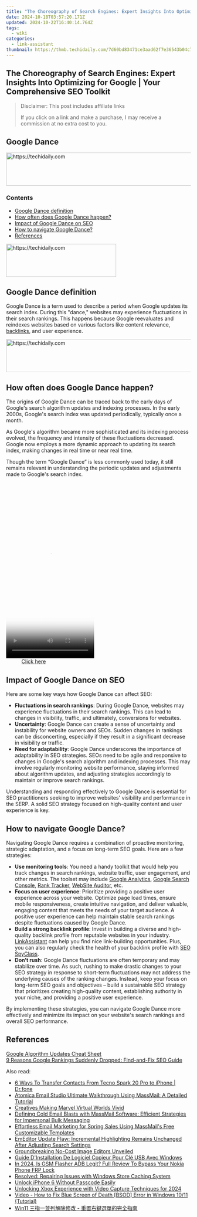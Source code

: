 ```yaml
---
title: "The Choreography of Search Engines: Expert Insights Into Optimizing for Google | Your Comprehensive SEO Toolkit"
date: 2024-10-18T03:57:20.171Z
updated: 2024-10-22T16:40:14.764Z
tags:
  - wiki
categories:
  - link-assistant
thumbnail: https://thmb.techidaily.com/7d60bd83471ce3aad62f7e36543b04c731bcd80b3b2e4d4cbbcd899202078565.jpg
---
```


## The Choreography of Search Engines: Expert Insights Into Optimizing for Google | Your Comprehensive SEO Toolkit

>  Disclaimer: This post includes affiliate links
>
>  If you click on a link and make a purchase, I may receive a commission at no extra cost to you.
>

## Google Dance

<!-- affiliate ads begin -->
<a href="https://aligracehair.sjv.io/c/5597632/2036472/19272" target="_top" id="2036472">
  <img src="//a.impactradius-go.com/display-ad/19272-2036472" border="0" alt="https://techidaily.com" width="728" height="90"/>
</a>
<img height="0" width="0" src="https://aligracehair.sjv.io/i/5597632/2036472/19272" style="position:absolute;visibility:hidden;" border="0" />
<!-- affiliate ads end -->

### Contents

* [Google Dance definition](https://tools.techidaily.com/link-assistant/products/)
* [How often does Google Dance happen?](https://tools.techidaily.com/link-assistant/products/)
* [Impact of Google Dance on SEO](https://tools.techidaily.com/link-assistant/products/)
* [How to navigate Google Dance?](https://tools.techidaily.com/link-assistant/products/)
* [References](https://tools.techidaily.com/link-assistant/products/)

<!-- affiliate ads begin -->
<a href="https://laganoo.pxf.io/c/5597632/1528681/16446" target="_top" id="1528681">
  <img src="//a.impactradius-go.com/display-ad/16446-1528681" border="0" alt="https://techidaily.com" width="300" height="90"/>
</a>
<img height="0" width="0" src="https://laganoo.pxf.io/i/5597632/1528681/16446" style="position:absolute;visibility:hidden;" border="0" />
<!-- affiliate ads end -->

## Google Dance definition

Google Dance is a term used to describe a period when Google updates its search index. During this "dance," websites may experience fluctuations in their search rankings. This happens because Google reevaluates and reindexes websites based on various factors like content relevance, [backlinks](https://tools.techidaily.com/link-assistant/products/), and user experience.

<!-- affiliate ads begin -->
<a href="https://appsumo.8odi.net/c/5597632/2068411/7443" target="_top" id="2068411">
  <img src="//a.impactradius-go.com/display-ad/7443-2068411" border="0" alt="https://techidaily.com" width="728" height="90"/>
</a>
<img height="0" width="0" src="https://appsumo.8odi.net/i/5597632/2068411/7443" style="position:absolute;visibility:hidden;" border="0" />
<!-- affiliate ads end -->

## How often does Google Dance happen?

The origins of Google Dance can be traced back to the early days of Google's search algorithm updates and indexing processes. In the early 2000s, Google's search index was updated periodically, typically once a month.

As Google's algorithm became more sophisticated and its indexing process evolved, the frequency and intensity of these fluctuations decreased. Google now employs a more dynamic approach to updating its search index, making changes in real time or near real time.

Though the term “Google Dance” is less commonly used today, it still remains relevant in understanding the periodic updates and adjustments made to Google's search index.

<!-- affiliate ads begin -->
<span id="1770526">
					<video width="240" height="480" style="cursor:pointer"
           poster="//a.impactradius-go.com/display-clicktoplayimage/1770526.png"
           onclick="if(!this.playClicked){this.play();this.setAttribute('controls',true);this.playClicked=true;}">
	   <source src="//a.impactradius-go.com/display-ad/20702-1770526">
	   <img src="//a.impactradius-go.com/display-clicktoplayimage/1770526.png" style="border: none; height: 100%; width: 100%; object-fit: contain">
	</video>
	<div style="width:150px;text-align:center"><a href="javascript:window.open(decodeURIComponent('https%3A%2F%2Ftokenmetrics.sjv.io%2Fc%2F5597632%2F1770526%2F20702'), '_blank');void(0);">Click here</a></div>
</span>
<img height="0" width="0" src="https://imp.pxf.io/i/5597632/1770526/20702" style="position:absolute;visibility:hidden;" border="0" />
<!-- affiliate ads end -->

## Impact of Google Dance on SEO

Here are some key ways how Google Dance can affect SEO:

* **Fluctuations in search rankings**: During Google Dance, websites may experience fluctuations in their search rankings. This can lead to changes in visibility, traffic, and ultimately, conversions for websites.
* **Uncertainty**: Google Dance can create a sense of uncertainty and instability for website owners and SEOs. Sudden changes in rankings can be disconcerting, especially if they result in a significant decrease in visibility or traffic.
* **Need for adaptability**: Google Dance underscores the importance of adaptability in SEO strategies. SEOs need to be agile and responsive to changes in Google's search algorithm and indexing processes. This may involve regularly monitoring website performance, staying informed about algorithm updates, and adjusting strategies accordingly to maintain or improve search rankings.

Understanding and responding effectively to Google Dance is essential for SEO practitioners seeking to improve websites' visibility and performance in the SERP. A solid SEO strategy focused on high-quality content and user experience is key.

## How to navigate Google Dance?

Navigating Google Dance requires a combination of proactive monitoring, strategic adaptation, and a focus on long-term SEO goals. Here are a few strategies:

* **Use monitoring tools**: You need a handy toolkit that would help you track changes in search rankings, website traffic, user engagement, and other metrics. The toolset may include [Google Analytics](https://analytics.google.com/analytics/web/provision/#/provision), [Google Search Console](https://search.google.com/search-console/welcome), [Rank Tracker](https://tools.techidaily.com/link-assistant/products/), [WebSite Auditor](https://tools.techidaily.com/link-assistant/products/), etc.
* **Focus on user experience**: Prioritize providing a positive user experience across your website. Optimize page load times, ensure mobile responsiveness, create intuitive navigation, and deliver valuable, engaging content that meets the needs of your target audience. A positive user experience can help maintain stable search rankings despite fluctuations caused by Google Dance.
* **Build a strong backlink profile**: Invest in building a diverse and high-quality backlink profile from reputable websites in your industry. [LinkAssistant](https://tools.techidaily.com/link-assistant/products/) can help you find nice link-building opportunities. Plus, you can also regularly check the health of your backlink profile with [SEO SpyGlass](https://tools.techidaily.com/link-assistant/products/).
* **Don’t rush**: Google Dance fluctuations are often temporary and may stabilize over time. As such, rushing to make drastic changes to your SEO strategy in response to short-term fluctuations may not address the underlying causes of the ranking changes. Instead, keep your focus on long-term SEO goals and objectives – build a sustainable SEO strategy that prioritizes creating high-quality content, establishing authority in your niche, and providing a positive user experience.

By implementing these strategies, you can navigate Google Dance more effectively and minimize its impact on your website's search rankings and overall SEO performance.

## References

[Google Algorithm Updates Cheat Sheet](https://tools.techidaily.com/link-assistant/products/)  
[9 Reasons Google Rankings Suddenly Dropped: Find-and-Fix SEO Guide](https://tools.techidaily.com/link-assistant/products/)

<ins class="adsbygoogle"
     style="display:block"
     data-ad-format="autorelaxed"
     data-ad-client="ca-pub-7571918770474297"
     data-ad-slot="1223367746"></ins>

<ins class="adsbygoogle"
     style="display:block"
     data-ad-client="ca-pub-7571918770474297"
     data-ad-slot="8358498916"
     data-ad-format="auto"
     data-full-width-responsive="true"></ins>

<span class="atpl-alsoreadstyle">Also read:</span>
<div><ul>
<li><a href="https://blog-min.techidaily.com/6-ways-to-transfer-contacts-from-tecno-spark-20-pro-to-iphone-drfone-by-drfone-transfer-from-android-transfer-from-android/"><u>6 Ways To Transfer Contacts From Tecno Spark 20 Pro to iPhone | Dr.fone</u></a></li>
<li><a href="https://win-top.techidaily.com/atomica-email-studio-ultimate-walkthrough-using-massmail-a-detailed-tutorial/"><u>Atomica Email Studio Ultimate Walkthrough Using MassMail: A Detailed Tutorial</u></a></li>
<li><a href="https://youtube-clips.techidaily.com/creatives-making-marvel-virtual-worlds-vivid/"><u>Creatives Making Marvel Virtual Worlds Vivid</u></a></li>
<li><a href="https://win-top.techidaily.com/defining-cold-email-blasts-with-massmail-software-efficient-strategies-for-impersonal-bulk-messaging/"><u>Defining Cold Email Blasts with MassMail Software: Efficient Strategies for Impersonal Bulk Messaging</u></a></li>
<li><a href="https://win-top.techidaily.com/effortless-email-marketing-for-spring-sales-using-massmails-free-customizable-templates/"><u>Effortless Email Marketing for Spring Sales Using MassMail's Free Customizable Templates</u></a></li>
<li><a href="https://win-top.techidaily.com/emeditor-update-flaw-incremental-highlighting-remains-unchanged-after-adjusting-search-settings/"><u>EmEditor Update Flaw: Incremental Highlighting Remains Unchanged After Adjusting Search Settings</u></a></li>
<li><a href="https://extra-resources.techidaily.com/groundbreaking-no-cost-image-editors-unveiled/"><u>Groundbreaking No-Cost Image Editors Unveiled</u></a></li>
<li><a href="https://win-top.techidaily.com/guide-dinstallation-de-logiciel-copieur-pour-cle-usb-avec-windows/"><u>Guide D'Installation De Logiciel Copieur Pour Clé USB Avec Windows</u></a></li>
<li><a href="https://android-frp.techidaily.com/in-2024-is-gsm-flasher-adb-legit-full-review-to-bypass-your-nokia-phone-frp-lock-by-drfone-android/"><u>In 2024, Is GSM Flasher ADB Legit? Full Review To Bypass Your Nokia Phone FRP Lock</u></a></li>
<li><a href="https://common-error.techidaily.com/resolved-repairing-issues-with-windows-store-caching-system/"><u>Resolved: Repairing Issues with Windows Store Caching System</u></a></li>
<li><a href="https://ios-unlock.techidaily.com/unlock-iphone-6-without-passcode-easily-by-drfone-ios/"><u>Unlock iPhone 6 Without Passcode Easily</u></a></li>
<li><a href="https://video-screen-grab.techidaily.com/unlocking-xbox-experience-with-video-capture-techniques-for-2024/"><u>Unlocking Xbox Experience with Video Capture Techniques for 2024</u></a></li>
<li><a href="https://data-wizards.techidaily.com/video-how-to-fix-blue-screen-of-death-bsod-error-in-windows-1011-tutorial/"><u>Video - How to Fix Blue Screen of Death [BSOD] Error in Windows 10/11 (Tutorial)</u></a></li>
<li><a href="https://win-top.techidaily.com/1728492958878-win11/"><u>Win11 三指一並列解除修改 - 重置右鍵選單的完全指南</u></a></li>
</ul></div>

